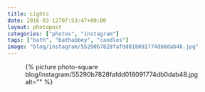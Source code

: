 ```yaml
---
title: Lights
date: 2016-03-12T07:53:47+00:00
layout: photopost
categories: ["photos", "instagram"]
tags: ["bath", "bathabbey", "candles"]
image: "blog/instagram/55290b7828fafdd018091774db0dab48.jpg"
---
```


<figure class="photo photo--square">
  {% picture photo-square blog/instagram/55290b7828fafdd018091774db0dab48.jpg alt="" %}
</figure>


